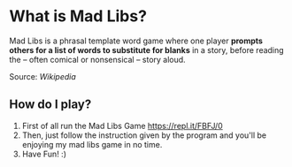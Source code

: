 # What is Mad Libs?
 
 Mad Libs is a phrasal template word game where one player **prompts others for a list of words to substitute for blanks** in a story, before reading the – often comical or nonsensical – story aloud.

Source: _Wikipedia_

## How do I play?

1. First of all run the Mad Libs Game <https://repl.it/FBFJ/0>
2. Then, just follow the instruction given by the program and you'll be enjoying my mad libs game in no time.
3. Have Fun! :)


